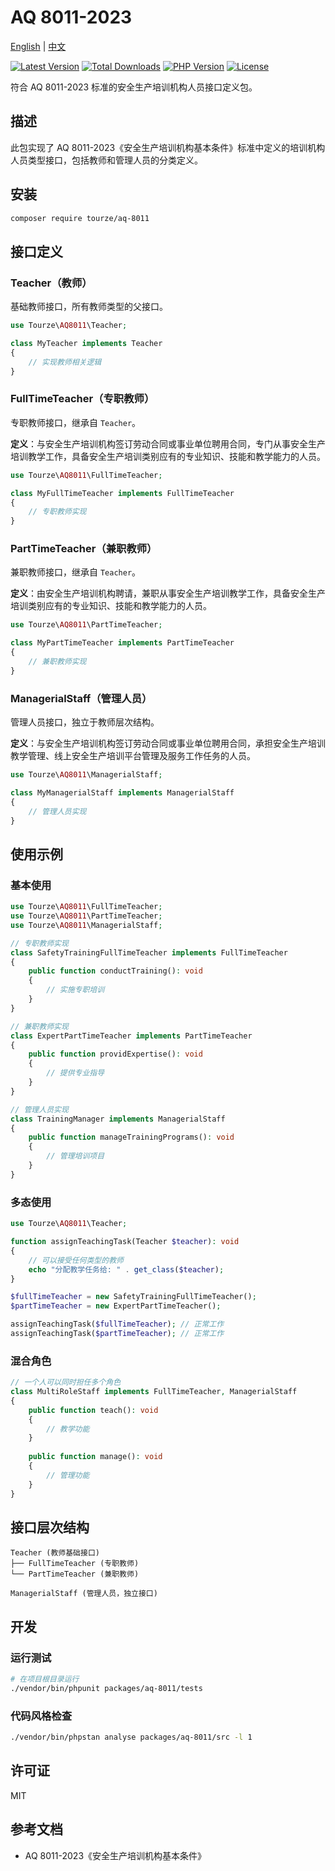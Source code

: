 # AQ 8011-2023

[English](README.md) | [中文](README.zh-CN.md)

[![Latest Version](https://img.shields.io/packagist/v/tourze/aq-8011.svg?style=flat-square)](https://packagist.org/packages/tourze/aq-8011)
[![Total Downloads](https://img.shields.io/packagist/dt/tourze/aq-8011.svg?style=flat-square)](https://packagist.org/packages/tourze/aq-8011)
[![PHP Version](https://img.shields.io/packagist/php-v/tourze/aq-8011.svg?style=flat-square)](https://packagist.org/packages/tourze/aq-8011)
[![License](https://img.shields.io/packagist/l/tourze/aq-8011.svg?style=flat-square)](https://packagist.org/packages/tourze/aq-8011)

符合 AQ 8011-2023 标准的安全生产培训机构人员接口定义包。

## 描述

此包实现了 AQ 8011-2023《安全生产培训机构基本条件》标准中定义的培训机构人员类型接口，包括教师和管理人员的分类定义。

## 安装

```bash
composer require tourze/aq-8011
```

## 接口定义

### Teacher（教师）

基础教师接口，所有教师类型的父接口。

```php
use Tourze\AQ8011\Teacher;

class MyTeacher implements Teacher
{
    // 实现教师相关逻辑
}
```

### FullTimeTeacher（专职教师）

专职教师接口，继承自 `Teacher`。

**定义**：与安全生产培训机构签订劳动合同或事业单位聘用合同，专门从事安全生产培训教学工作，具备安全生产培训类别应有的专业知识、技能和教学能力的人员。

```php
use Tourze\AQ8011\FullTimeTeacher;

class MyFullTimeTeacher implements FullTimeTeacher
{
    // 专职教师实现
}
```

### PartTimeTeacher（兼职教师）

兼职教师接口，继承自 `Teacher`。

**定义**：由安全生产培训机构聘请，兼职从事安全生产培训教学工作，具备安全生产培训类别应有的专业知识、技能和教学能力的人员。

```php
use Tourze\AQ8011\PartTimeTeacher;

class MyPartTimeTeacher implements PartTimeTeacher
{
    // 兼职教师实现
}
```

### ManagerialStaff（管理人员）

管理人员接口，独立于教师层次结构。

**定义**：与安全生产培训机构签订劳动合同或事业单位聘用合同，承担安全生产培训教学管理、线上安全生产培训平台管理及服务工作任务的人员。

```php
use Tourze\AQ8011\ManagerialStaff;

class MyManagerialStaff implements ManagerialStaff
{
    // 管理人员实现
}
```

## 使用示例

### 基本使用

```php
use Tourze\AQ8011\FullTimeTeacher;
use Tourze\AQ8011\PartTimeTeacher;
use Tourze\AQ8011\ManagerialStaff;

// 专职教师实现
class SafetyTrainingFullTimeTeacher implements FullTimeTeacher
{
    public function conductTraining(): void
    {
        // 实施专职培训
    }
}

// 兼职教师实现
class ExpertPartTimeTeacher implements PartTimeTeacher
{
    public function providExpertise(): void
    {
        // 提供专业指导
    }
}

// 管理人员实现
class TrainingManager implements ManagerialStaff
{
    public function manageTrainingPrograms(): void
    {
        // 管理培训项目
    }
}
```

### 多态使用

```php
use Tourze\AQ8011\Teacher;

function assignTeachingTask(Teacher $teacher): void
{
    // 可以接受任何类型的教师
    echo "分配教学任务给: " . get_class($teacher);
}

$fullTimeTeacher = new SafetyTrainingFullTimeTeacher();
$partTimeTeacher = new ExpertPartTimeTeacher();

assignTeachingTask($fullTimeTeacher); // 正常工作
assignTeachingTask($partTimeTeacher); // 正常工作
```

### 混合角色

```php
// 一个人可以同时担任多个角色
class MultiRoleStaff implements FullTimeTeacher, ManagerialStaff
{
    public function teach(): void
    {
        // 教学功能
    }
    
    public function manage(): void
    {
        // 管理功能
    }
}
```

## 接口层次结构

```
Teacher (教师基础接口)
├── FullTimeTeacher (专职教师)
└── PartTimeTeacher (兼职教师)

ManagerialStaff (管理人员，独立接口)
```

## 开发

### 运行测试

```bash
# 在项目根目录运行
./vendor/bin/phpunit packages/aq-8011/tests
```

### 代码风格检查

```bash
./vendor/bin/phpstan analyse packages/aq-8011/src -l 1
```

## 许可证

MIT

## 参考文档

- AQ 8011-2023《安全生产培训机构基本条件》
